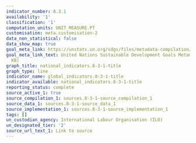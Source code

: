 ```yaml
---
indicator_number: 8.3.1
availability: '1'
classification: '1'
computation_units: UNIT_MEASURE.PT
customisation: meta.customisation-2
data_non_statistical: false
data_show_map: true
goal_meta_link: https://unstats.un.org/sdgs/files/metadata-compilation/Metadata-Goal-8.pdf
goal_meta_link_text: United Nations Sustainable Development Goals Metadata (PDF 231
  KB)
graph_title: national_indicators.8-3-1-title
graph_type: line
indicator_name: global_indicators.8-3-1-title
indicator_available: national_indicators.8-3-1-title
reporting_status: complete
source_active_1: true
source_compilation_1: sources.8-3-1-source_compilation_1
source_data_1: sources.8-3-1-source_data_1
source_implementation_1: sources.8-3-1-source_implementation_1
tags: []
un_custodian_agency: International Labour Organisation (ILO)
un_designated_tier: '2'
source_url_text_1: Link to source
---
```


